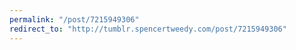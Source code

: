 ```yaml
---
permalink: "/post/7215949306"
redirect_to: "http://tumblr.spencertweedy.com/post/7215949306"
---
```

